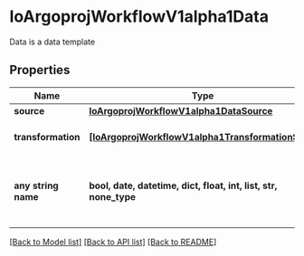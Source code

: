 # IoArgoprojWorkflowV1alpha1Data

Data is a data template

## Properties
Name | Type | Description | Notes
------------ | ------------- | ------------- | -------------
**source** | [**IoArgoprojWorkflowV1alpha1DataSource**](IoArgoprojWorkflowV1alpha1DataSource.md) |  | 
**transformation** | [**[IoArgoprojWorkflowV1alpha1TransformationStep]**](IoArgoprojWorkflowV1alpha1TransformationStep.md) | Transformation applies a set of transformations | 
**any string name** | **bool, date, datetime, dict, float, int, list, str, none_type** | any string name can be used but the value must be the correct type | [optional]

[[Back to Model list]](../README.md#documentation-for-models) [[Back to API list]](../README.md#documentation-for-api-endpoints) [[Back to README]](../README.md)


